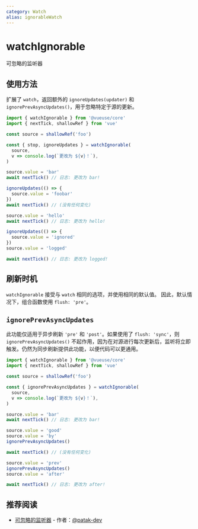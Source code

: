 ```yaml
---
category: Watch
alias: ignorableWatch
---
```


# watchIgnorable

可忽略的监听器

## 使用方法

扩展了 `watch`，返回额外的 `ignoreUpdates(updater)` 和 `ignorePrevAsyncUpdates()`，用于忽略特定于源的更新。

```ts
import { watchIgnorable } from '@vueuse/core'
import { nextTick, shallowRef } from 'vue'

const source = shallowRef('foo')

const { stop, ignoreUpdates } = watchIgnorable(
  source,
  v => console.log(`更改为 ${v}！`),
)

source.value = 'bar'
await nextTick() // 日志: 更改为 bar!

ignoreUpdates(() => {
  source.value = 'foobar'
})
await nextTick() // (没有任何变化)

source.value = 'hello'
await nextTick() // 日志: 更改为 hello!

ignoreUpdates(() => {
  source.value = 'ignored'
})
source.value = 'logged'

await nextTick() // 日志: 更改为 logged!
```

## 刷新时机

`watchIgnorable` 接受与 `watch` 相同的选项，并使用相同的默认值。
因此，默认情况下，组合函数使用 `flush: 'pre'`。

## `ignorePrevAsyncUpdates`

此功能仅适用于异步刷新 `'pre'` 和 `'post'`。如果使用了 `flush: 'sync'`，则 `ignorePrevAsyncUpdates()` 不起作用，因为在对源进行每次更新后，监听将立即触发。仍然为同步刷新提供此功能，以便代码可以更通用。

```ts
import { watchIgnorable } from '@vueuse/core'
import { nextTick, shallowRef } from 'vue'

const source = shallowRef('foo')

const { ignorePrevAsyncUpdates } = watchIgnorable(
  source,
  v => console.log(`更改为 ${v}！`),
)

source.value = 'bar'
await nextTick() // 日志: 更改为 bar!

source.value = 'good'
source.value = 'by'
ignorePrevAsyncUpdates()

await nextTick() // (没有任何变化)

source.value = 'prev'
ignorePrevAsyncUpdates()
source.value = 'after'

await nextTick() // 日志: 更改为 after!
```

## 推荐阅读

- [可忽略的监听器](https://patak.dev/vue/ignorable-watch.html) - 作者：[@patak-dev](https://github.com/patak-dev)
